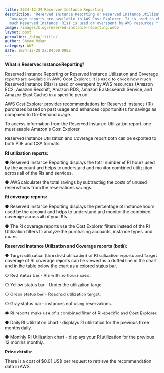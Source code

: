 ```yaml
---
title: 2024-12-29 Reserved Instance Reporting
description: "Reserved Instance Reporting or Reserved Instance Utilization and
  Coverage reports are available in AWS Cost Explorer. It is used to check how
  much Reserved Instance (RIs) is used or overspent by AWS resources "
image: /images/blog/reserved-instance-reporting.webp
layout: post
permalink: /blog/:title/
author: Shyam Mohan
category: AWS
date: 2024-12-29T22:04:00.000Z
---
```


**What is Reserved Instance Reporting?**

Reserved Instance Reporting or Reserved Instance Utilization and Coverage reports are available in AWS Cost Explorer. It is used to check how much Reserved Instance (RIs) is used or overspent by AWS resources (Amazon EC2, Amazon Redshift, Amazon RDS, Amazon Elasticsearch Service, and Amazon ElastiCache) in a specific period.

AWS Cost Explorer provides recommendations for Reserved Instance (RI) purchases based on past usage and enhances opportunities for savings as compared to On-Demand usage.

To access information from the Reserved Instance Utilization report, one must enable Amazon's Cost Explorer.

Reserved Instance Utilization and Coverage report both can be exported to both PDF and CSV formats.

**RI utilization reports:**

● Reserved Instance Reporting displays the total number of RI hours used by the account and helps to understand and monitor combined utilization across all of the RIs and services.

● AWS calculates the total savings by subtracting the costs of unused reservations from the reservations savings.

**RI coverage reports:**

● Reserved Instance Reporting displays the percentage of instance hours used by the account and helps to understand and monitor the combined coverage across all of your RIs.

● The RI coverage reports use the Cost Explorer filters instead of the RI Utilization filters to analyze the purchasing accounts, instance types, and more.

**Reserved Instance Utilization and Coverage reports (both):**

● Target utilization (threshold utilization) of RI utilization reports and Target coverage of RI coverage reports can be viewed as a dotted line in the chart and in the table below the chart as a colored status bar.

○ Red status bar - RIs with no hours used.

○ Yellow status bar - Under the utilization target.

○ Green status bar - Reached utilization target.

○ Gray status bar - instances not using reservations.

● RI reports make use of a combined filter of RI-specific and Cost Explorer.

● Daily RI Utilization chart - displays RI utilization for the previous three months daily.

● Monthly RI Utilization chart - displays your RI utilization for the previous 12 months monthly.

**Price details:**

There is a cost of $0.01 USD per request to retrieve the recommendation data in AWS.
